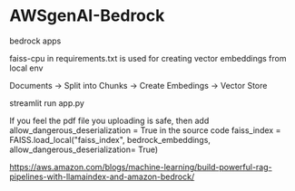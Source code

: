 # AWSgenAI-Bedrock
bedrock apps

faiss-cpu in requirements.txt is used for creating vector embeddings from local env

Documents -> Split into Chunks -> Create Embedings -> Vector Store

streamlit run app.py

If you feel the pdf file you uploading is safe, then add allow_dangerous_deserialization = True in the source code
faiss_index = FAISS.load_local("faiss_index", bedrock_embeddings, allow_dangerous_deserialization= True)

https://aws.amazon.com/blogs/machine-learning/build-powerful-rag-pipelines-with-llamaindex-and-amazon-bedrock/
